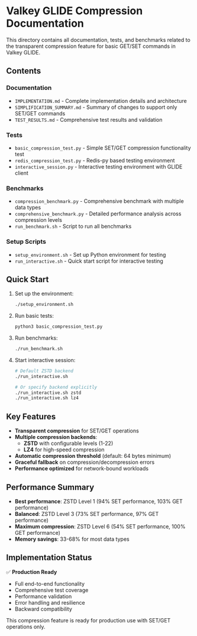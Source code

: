 # Valkey GLIDE Compression Documentation

This directory contains all documentation, tests, and benchmarks related to the transparent compression feature for basic GET/SET commands in Valkey GLIDE.

## Contents

### Documentation
- `IMPLEMENTATION.md` - Complete implementation details and architecture
- `SIMPLIFICATION_SUMMARY.md` - Summary of changes to support only SET/GET commands
- `TEST_RESULTS.md` - Comprehensive test results and validation

### Tests
- `basic_compression_test.py` - Simple SET/GET compression functionality test
- `redis_compression_test.py` - Redis-py based testing environment
- `interactive_session.py` - Interactive testing environment with GLIDE client

### Benchmarks
- `compression_benchmark.py` - Comprehensive benchmark with multiple data types
- `comprehensive_benchmark.py` - Detailed performance analysis across compression levels
- `run_benchmark.sh` - Script to run all benchmarks

### Setup Scripts
- `setup_environment.sh` - Set up Python environment for testing
- `run_interactive.sh` - Quick start script for interactive testing

## Quick Start

1. Set up the environment:
   ```bash
   ./setup_environment.sh
   ```

2. Run basic tests:
   ```bash
   python3 basic_compression_test.py
   ```

3. Run benchmarks:
   ```bash
   ./run_benchmark.sh
   ```

4. Start interactive session:
   ```bash
   # Default ZSTD backend
   ./run_interactive.sh
   
   # Or specify backend explicitly
   ./run_interactive.sh zstd
   ./run_interactive.sh lz4
   ```

## Key Features

- **Transparent compression** for SET/GET operations
- **Multiple compression backends**:
  - **ZSTD** with configurable levels (1-22)
  - **LZ4** for high-speed compression
- **Automatic compression threshold** (default: 64 bytes minimum)
- **Graceful fallback** on compression/decompression errors
- **Performance optimized** for network-bound workloads

## Performance Summary

- **Best performance**: ZSTD Level 1 (94% SET performance, 103% GET performance)
- **Balanced**: ZSTD Level 3 (73% SET performance, 97% GET performance)
- **Maximum compression**: ZSTD Level 6 (54% SET performance, 100% GET performance)
- **Memory savings**: 33-68% for most data types

## Implementation Status

✅ **Production Ready**
- Full end-to-end functionality
- Comprehensive test coverage
- Performance validation
- Error handling and resilience
- Backward compatibility

This compression feature is ready for production use with SET/GET operations only.

